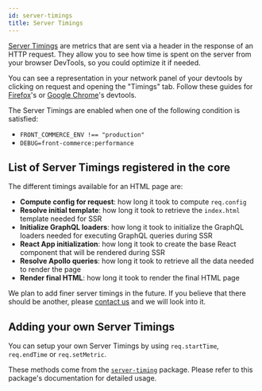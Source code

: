 ```yaml
---
id: server-timings
title: Server Timings
---
```


[Server Timings](https://developer.mozilla.org/en-US/docs/Web/HTTP/Headers/Server-Timing) are metrics that are sent via a header in the response of an HTTP request. They allow you to see how time is spent on the server from your browser DevTools, so you could optimize it if needed.

You can see a representation in your network panel of your devtools by clicking on request and opening the "Timings" tab. Follow these guides for [Firefox](https://developer.mozilla.org/en-US/docs/Tools/Network_Monitor/request_details#Timings)'s or [Google Chrome](https://www.smashingmagazine.com/2018/10/performance-server-timing/#the-server-timing-header)'s devtools.

The Server Timings are enabled when one of the following condition is satisfied:

* `FRONT_COMMERCE_ENV !== "production"`
* `DEBUG=front-commerce:performance`

## List of Server Timings registered in the core

The different timings available for an HTML page are:

* **Compute config for request**: how long it took to compute `req.config`
* **Resolve initial template**: how long it took to retrieve the `index.html` template needed for SSR
* **Initialize GraphQL loaders**: how long it took to initialize the GraphQL loaders needed for executing GraphQL queries during SSR
* **React App initialization**: how long it took to create the base React component that will be rendered during SSR
* **Resolve Apollo queries**: how long it took to retrieve all the data needed to render the page
* **Render final HTML**: how long it took to render the final HTML page

We plan to add finer server timings in the future. If you believe that there should be another, please [contact us](mailto:contact@front-commerce.com) and we will look into it.

## Adding your own Server Timings

You can setup your own Server Timings by using `req.startTime`, `req.endTime` or `req.setMetric`.

These methods come from the [`server-timing`](https://www.npmjs.com/package/server-timing) package. Please refer to this package's documentation for detailed usage.